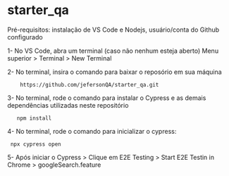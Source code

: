 # starter_qa

Pré-requisitos: instalação de VS Code e Nodejs, usuário/conta do Github configurado

1- No VS Code, abra um terminal (caso não nenhum esteja aberto)
    Menu superior > Terminal > New Terminal

2- No terminal, insira o comando para baixar o reposório em sua máquina
```
    https://github.com/jefersonQA/starter_qa.git
```

3- No terminal, rode o comando para instalar o Cypress e as demais dependências utilizadas neste repositório
```
   npm install
```

4- No terminal, rode o comando para inicializar o cypress:

```
 npx cypress open
```
5- Após iniciar o Cypress > Clique em E2E Testing > Start E2E Testin in Chrome > googleSearch.feature

